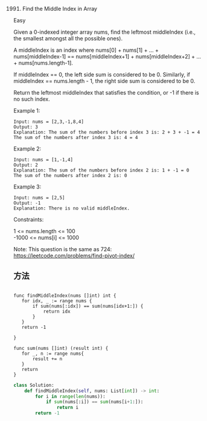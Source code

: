 1991. Find the Middle Index in Array


Easy



Given a 0-indexed integer array nums, find the leftmost middleIndex (i.e., the smallest amongst all the possible ones).

A middleIndex is an index where nums[0] + nums[1] + ... + nums[middleIndex-1] == nums[middleIndex+1] + nums[middleIndex+2] + ... + nums[nums.length-1].

If middleIndex == 0, the left side sum is considered to be 0. Similarly, if middleIndex == nums.length - 1, the right side sum is considered to be 0.

Return the leftmost middleIndex that satisfies the condition, or -1 if there is no such index.

 

Example 1:

```
Input: nums = [2,3,-1,8,4]
Output: 3
Explanation: The sum of the numbers before index 3 is: 2 + 3 + -1 = 4
The sum of the numbers after index 3 is: 4 = 4
```

Example 2:

```
Input: nums = [1,-1,4]
Output: 2
Explanation: The sum of the numbers before index 2 is: 1 + -1 = 0
The sum of the numbers after index 2 is: 0
```

Example 3:

```
Input: nums = [2,5]
Output: -1
Explanation: There is no valid middleIndex.
```

Constraints:

1 <= nums.length <= 100   
-1000 <= nums[i] <= 1000
 
 Note: This question is the same as 724: https://leetcode.com/problems/find-pivot-index/


 ## 方法


 ```
 
func findMiddleIndex(nums []int) int {
    for idx, _ := range nums {
        if sum(nums[:idx]) == sum(nums[idx+1:]) {
            return idx
        }
    }
    return -1
    
}

func sum(nums []int) (result int) {
    for _, n := range nums{
        result += n
    }
    return 
}
```


```python
class Solution:
    def findMiddleIndex(self, nums: List[int]) -> int:
        for i in range(len(nums)):
            if sum(nums[:i]) == sum(nums[i+1:]):
                return i
        return -1      
```